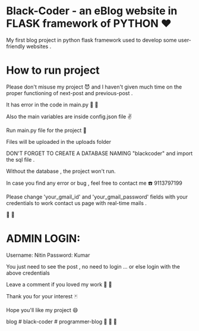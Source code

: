 # Black-Coder - an eBlog website in FLASK framework of PYTHON  :heart:

My first blog project in python flask framework used to develop some user-friendly websites .


# How to run project

Please don't misuse my project :smiling_imp: and I haven't given much time on the proper functioning of next-post and previous-post .

It has error in the code in main.py :bug: :shit:

Also the main variables are inside config.json file :v:

Run main.py file for the project  :raised_hands:

Files will be uploaded in the uploads folder

DON'T FORGET TO CREATE A DATABASE NAMING "blackcoder" and import the sql file .

Without the database , the project won't run.

In case you find any error or bug , feel free to contact me :telephone: 9113797199

Please change 'your_gmail_id' and 'your_gmail_password' fields with your credentials to work contact us page with real-time mails .

:boy: :girl:

# ADMIN LOGIN:

Username: Nitin
Password: Kumar

You just need to see the post , no need to login ... or else login with the above credentials
 

Leave a comment if you loved my work :pray: :memo:

Thank you for your interest :black_joker:

Hope you'll like my project :smile:

blog # black-coder # programmer-blog  :pizza: :poultry_leg: :icecream:

